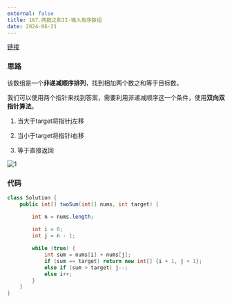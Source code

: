 ```yaml
---
external: false
title: 167.两数之和II-输入有序数组
date: 2024-06-21
---
```


[链接](https://leetcode.cn/problems/two-sum-ii-input-array-is-sorted/description/)

### 思路

该数组是一个**非递减顺序排列**，找到相加两个数之和等于目标数。

我们可以使用两个指针来找到答案，需要利用非递减顺序这一个条件，使用**双向双指针算法**。

1. 当大于target将指针j左移

2. 当小于target将指针i右移

3. 等于直接返回

![1](/assets/leetcode/1.png)

### 代码

```java
class Solution {
    public int[] twoSum(int[] nums, int target) {

        int n = nums.length;
        
        int i = 0;
        int j = n - 1;

        while (true) {
            int sum = nums[i] + nums[j];
            if (sum == target) return new int[] {i + 1, j + 1};
            else if (sum > target) j--;
            else i++;
        }
    }
}
```

